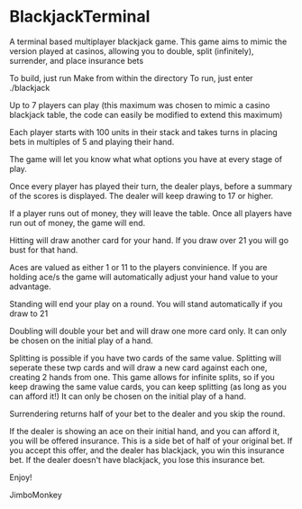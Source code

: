 BlackjackTerminal
=================

A terminal based multiplayer blackjack game.  This game aims to mimic the version played 
at casinos, allowing you to double, split (infinitely), surrender, and place insurance bets

To build, just run Make from within the directory
To run, just enter ./blackjack

Up to 7 players can play (this maximum was chosen to mimic a casino blackjack table, the code
can easily be modified to extend this maximum)

Each player starts with 100 units in their stack and takes turns in placing bets in multiples 
of 5 and playing their hand.

The game will let you know what what options you have at every stage of play.

Once every player has played their turn, the dealer plays, before a summary of the scores is 
displayed.  The dealer will keep drawing to 17 or higher.

If a player runs out of money, they will leave the table.  Once all players have run out of money,
the game will end.

Hitting will draw another card for your hand.  If you draw over 21 you will go bust for that hand.

Aces are valued as either 1 or 11 to the players convinience.  If you are holding ace/s the game 
will automatically adjust your hand value to your advantage.

Standing will end your play on a round.  You will stand automatically if you draw to 21

Doubling will double your bet and will draw one more card only.  It can only be chosen
on the initial play of a hand.

Splitting is possible if you have two cards of the same value.  Splitting will seperate these twp
cards and will draw a new card against each one, creating 2 hands from one.  This game allows for
infinite splits, so if you keep drawing the same value cards, you can keep splitting (as long as
you can afford it!)  It can only be chosen on the initial play of a hand.

Surrendering returns half of your bet to the dealer and you skip the round.  

If the dealer is showing an ace on their initial hand, and you can afford it, you will be offered 
insurance.  This is a side bet of half of your original bet.  If you accept this offer, and the 
dealer has blackjack, you win this insurance bet.  If the dealer doesn't have blackjack, you lose 
this insurance bet.  

Enjoy!  

JimboMonkey





